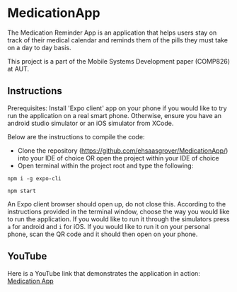 # MedicationApp
The Medication Reminder App is an application that helps users stay on track of their medical calendar and reminds them of the pills they must take on a day to day basis. 

This project is a part of the Mobile Systems Development paper (COMP826) at AUT. 

## Instructions
Prerequisites: 
Install 'Expo client' app on your phone if you would like to try run the application on a real smart phone.
Otherwise, ensure you have an android studio simulator or an iOS simulator from XCode. 

Below are the instructions to compile the code:

 - Clone the repository (https://github.com/ehsaasgrover/MedicationApp/) into your IDE of choice OR open the project within your IDE of choice
 - Open terminal within the project root and type the following:

`npm i -g expo-cli`

`npm start`

An Expo client browser should open up, do not close this. 
According to the instructions provided in the terminal window, choose the way you would like to run the application. 
If you would like to run it through the simulators press `a` for android and `i` for iOS.
If you would like to run it on your personal phone, scan the QR code and it should then open on your phone. 

## YouTube
Here is a YouTube link that demonstrates the application in action: 
[Medication App](https://www.youtube.com/watch?v=riHfTBKAG2A)



